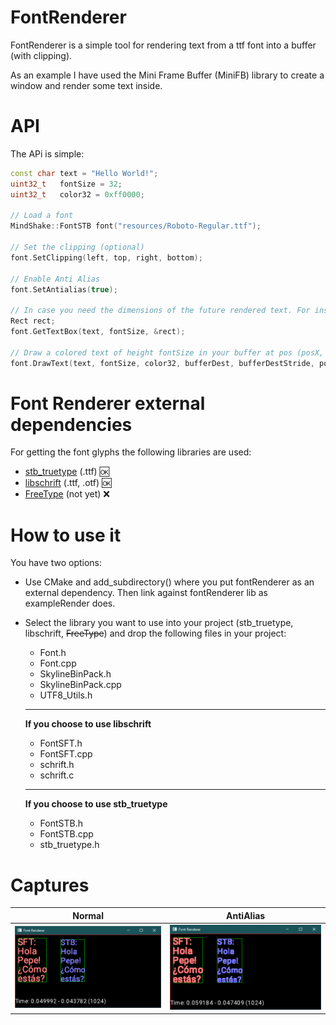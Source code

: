 # FontRenderer

FontRenderer is a simple tool for rendering text from a ttf font into a buffer (with clipping).

As an example I have used the Mini Frame Buffer (MiniFB) library to create a window and render some text inside.

# API

The APi is simple:
```cpp
const char text = "Hello World!";
uint32_t   fontSize = 32;
uint32_t   color32 = 0xff0000;

// Load a font
MindShake::FontSTB font("resources/Roboto-Regular.ttf");

// Set the clipping (optional)
font.SetClipping(left, top, right, bottom);

// Enable Anti Alias
font.SetAntialias(true);

// In case you need the dimensions of the future rendered text. For instance to horizontal align text...
Rect rect;
font.GetTextBox(text, fontSize, &rect);

// Draw a colored text of height fontSize in your buffer at pos (posX, posY)
font.DrawText(text, fontSize, color32, bufferDest, bufferDestStride, posX, posY);
```

# Font Renderer external dependencies

For getting the font glyphs the following libraries are used:
 * [stb_truetype](https://github.com/nothings/stb/blob/master/stb_truetype.h) (.ttf) :ok:
 * [libschrift](https://github.com/tomolt/libschrift) (.ttf, .otf) :ok:
 * [FreeType](https://freetype.org/) (not yet) ❌

# How to use it

You have two options:
- Use CMake and add_subdirectory() where you put fontRenderer as an external dependency.
  Then link against fontRenderer lib as exampleRender does.

- Select the library you want to use into your project (stb_truetype, libschrift,  ~~FreeType~~) and drop the following files in your project:

  - Font.h
  - Font.cpp
  - SkylineBinPack.h
  - SkylineBinPack.cpp
  - UTF8_Utils.h
  ---
  **If you choose to use libschrift**
  - FontSFT.h
  - FontSFT.cpp
  - schrift.h
  - schrift.c
  ---
  **If you choose to use stb_truetype**
  - FontSTB.h
  - FontSTB.cpp
  - stb_truetype.h

# Captures

|Normal|AntiAlias|
|---|---|
|![](screenshots/capture.png)|![](screenshots/captureAA.png)|
